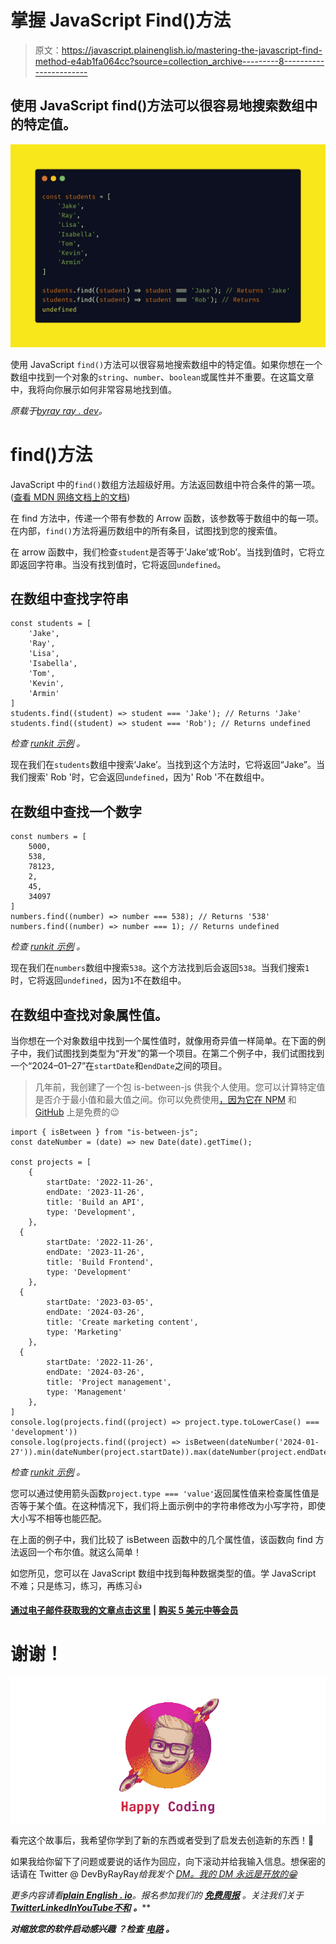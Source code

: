 # 掌握 JavaScript Find()方法

> 原文：<https://javascript.plainenglish.io/mastering-the-javascript-find-method-e4ab1fa064cc?source=collection_archive---------8----------------------->

## 使用 JavaScript find()方法可以很容易地搜索数组中的特定值。

![](img/18b0d73a71f47fbfb714c85f12fa8adf.png)

使用 JavaScript `find()`方法可以很容易地搜索数组中的特定值。如果你想在一个数组中找到一个对象的`string`、`number`、`boolean`或属性并不重要。在这篇文章中，我将向你展示如何非常容易地找到值。

*原载于*[*byray ray . dev*](https://byrayray.dev/posts/2022-12-14-mastering-javascript-find-array-method)*。*

# find()方法

JavaScript 中的`find()`数组方法超级好用。方法返回数组中符合条件的第一项。([查看 MDN 网络文档上的文档](https://developer.mozilla.org/en-US/docs/Web/JavaScript/Reference/Global_Objects/Array/find))

在 find 方法中，传递一个带有参数的 Arrow 函数，该参数等于数组中的每一项。在内部，`find()`方法将遍历数组中的所有条目，试图找到您的搜索值。

在 arrow 函数中，我们检查`student`是否等于‘Jake’或‘Rob’。当找到值时，它将立即返回字符串。当没有找到值时，它将返回`undefined`。

## 在数组中查找字符串

```
const students = [
    'Jake',
    'Ray',
    'Lisa',
    'Isabella',
    'Tom',
    'Kevin',
    'Armin'
]
students.find((student) => student === 'Jake'); // Returns 'Jake'
students.find((student) => student === 'Rob'); // Returns undefined
```

*检查* [*runkit 示例*](https://runkit.com/devbyrayray/how-to-find-string-in-javascript-array-with-find-method) *。*

现在我们在`students`数组中搜索‘Jake’。当找到这个方法时，它将返回“Jake”。当我们搜索' Rob '时，它会返回`undefined`，因为' Rob '不在数组中。

## 在数组中查找一个数字

```
const numbers = [
    5000,
    538,
    78123,
    2,
    45,
    34097
]
numbers.find((number) => number === 538); // Returns '538'
numbers.find((number) => number === 1); // Returns undefined
```

*检查* [*runkit 示例*](https://runkit.com/devbyrayray/how-to-find-number-in-javascript-array-with-find-method) *。*

现在我们在`numbers`数组中搜索`538`。这个方法找到后会返回`538`。当我们搜索`1`时，它将返回`undefined`，因为`1`不在数组中。

## 在数组中查找对象属性值。

当你想在一个对象数组中找到一个属性值时，就像用奇异值一样简单。在下面的例子中，我们试图找到类型为“开发”的第一个项目。在第二个例子中，我们试图找到一个“2024–01–27”在`startDate`和`endDate`之间的项目。

> 几年前，我创建了一个包 is-between-js 供我个人使用。您可以计算特定值是否介于最小值和最大值之间。你可以免费使用[，因为它在 NPM](https://www.npmjs.com/package/is-between-js) 和 [GitHub](https://github.com/devbyray/is-between-js) 上是免费的😉

```
import { isBetween } from "is-between-js";
const dateNumber = (date) => new Date(date).getTime();

const projects = [
    {
        startDate: '2022-11-26',
        endDate: '2023-11-26',
        title: 'Build an API',
        type: 'Development',
    },
  {
        startDate: '2022-11-26',
        endDate: '2023-11-26',
        title: 'Build Frontend',
        type: 'Development'
    },
  {
        startDate: '2023-03-05',
        endDate: '2024-03-26',
        title: 'Create marketing content',
        type: 'Marketing'
    },
  {
        startDate: '2022-11-26',
        endDate: '2024-03-26',
        title: 'Project management',
        type: 'Management'
    },
]
console.log(projects.find((project) => project.type.toLowerCase() === 'development'))
console.log(projects.find((project) => isBetween(dateNumber('2024-01-27')).min(dateNumber(project.startDate)).max(dateNumber(project.endDate)).calc()))
```

*检查* [*runkit 示例*](https://runkit.com/devbyrayray/find-a-object-property-value-in-a-javascript-array) *。*

您可以通过使用箭头函数`project.type === 'value'`返回属性值来检查属性值是否等于某个值。在这种情况下，我们将上面示例中的字符串修改为小写字符，即使大小写不相等也能匹配。

在上面的例子中，我们比较了 isBetween 函数中的几个属性值，该函数向 find 方法返回一个布尔值。就这么简单！

如您所见，您可以在 JavaScript 数组中找到每种数据类型的值。学 JavaScript 不难；只是练习，练习，再练习👍

[**通过电子邮件获取我的文章点击这里**](https://byrayray.medium.com/subscribe) **|** [**购买 5 美元中等会员**](https://byrayray.medium.com/membership)

# 谢谢！

![](img/e5404fff98b98c41b015f06da56a182b.png)

看完这个故事后，我希望你学到了新的东西或者受到了启发去创造新的东西！🤗

如果我给你留下了问题或要说的话作为回应，向下滚动并给我输入信息。想保密的话请在 Twitter @ DevByRayRay*给我发个* [*DM。我的 DM 永远是开放的😁*](https://twitter.com/@devbyrayray)

*更多内容请看*[***plain English . io***](https://plainenglish.io/)*。报名参加我们的* [***免费周报***](http://newsletter.plainenglish.io/) *。关注我们关于*[***Twitter***](https://twitter.com/inPlainEngHQ)[***LinkedIn***](https://www.linkedin.com/company/inplainenglish/)*[***YouTube***](https://www.youtube.com/channel/UCtipWUghju290NWcn8jhyAw)*[***不和***](https://discord.gg/GtDtUAvyhW) ***。*****

*****对缩放您的软件启动感兴趣*** *？检查* [***电路***](https://circuit.ooo?utm=publication-post-cta) *。***